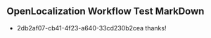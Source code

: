 ## OpenLocalization Workflow Test MarkDown
* 2db2af07-cb41-4f23-a640-33cd230b2cea thanks!

<!--HONumber=Jul16_HO5-->


